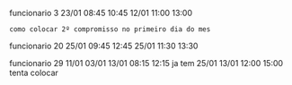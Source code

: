 funcionario 3
    23/01 08:45 10:45
    12/01 11:00 13:00 

    como colocar 2º compromisso no primeiro dia do mes


funcionario 20
    25/01 09:45 12:45
    25/01 11:30 13:30

funcionario 29
    11/01
    03/01
    13/01 08:15 12:15 ja tem
    25/01
    13/01 12:00 15:00 tenta colocar